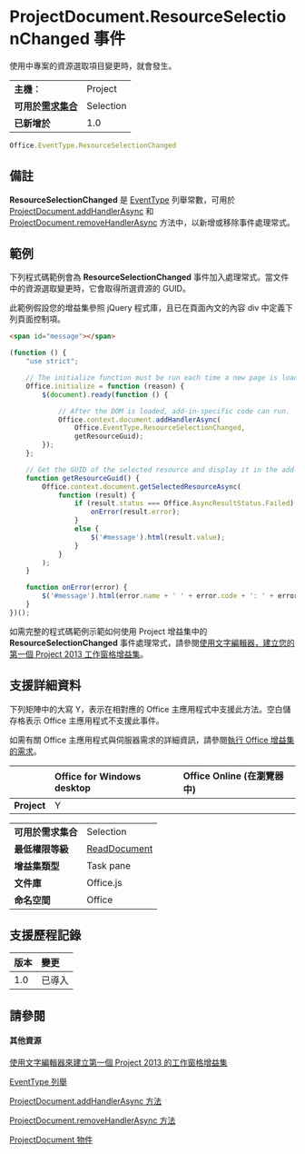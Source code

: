 

# ProjectDocument.ResourceSelectionChanged 事件
使用中專案的資源選取項目變更時，就會發生。

|||
|:-----|:-----|
|**主機︰**|Project|
|**可用於[需求集合](../../docs/overview/specify-office-hosts-and-api-requirements.md)**|Selection|
|**已新增於**|1.0|

```js
Office.EventType.ResourceSelectionChanged
```


## 備註

 **ResourceSelectionChanged** 是 [EventType](../../reference/shared/eventtype-enumeration.md) 列舉常數，可用於 [ProjectDocument.addHandlerAsync](../../reference/shared/projectdocument.addhandlerasync.md) 和 [ProjectDocument.removeHandlerAsync](../../reference/shared/projectdocument.removehandlerasync.md) 方法中，以新增或移除事件處理常式。


## 範例

下列程式碼範例會為 **ResourceSelectionChanged** 事件加入處理常式。當文件中的資源選取變更時，它會取得所選資源的 GUID。

此範例假設您的增益集參照 jQuery 程式庫，且已在頁面內文的內容 div 中定義下列頁面控制項。




```HTML
<span id="message"></span>
```




```js
(function () {
    "use strict";

    // The initialize function must be run each time a new page is loaded.
    Office.initialize = function (reason) {
        $(document).ready(function () {

            // After the DOM is loaded, add-in-specific code can run.
            Office.context.document.addHandlerAsync(
                Office.EventType.ResourceSelectionChanged,
                getResourceGuid);
        });
    };

    // Get the GUID of the selected resource and display it in the add-in.
    function getResourceGuid() {
        Office.context.document.getSelectedResourceAsync(
            function (result) {
                if (result.status === Office.AsyncResultStatus.Failed) {
                    onError(result.error);
                }
                else {
                    $('#message').html(result.value);
                }
            }
        );
    }

    function onError(error) {
        $('#message').html(error.name + ' ' + error.code + ': ' + error.message);
    }
})();
```

如需完整的程式碼範例示範如何使用 Project 增益集中的 **ResourceSelectionChanged** 事件處理常式，請參閱[使用文字編輯器，建立您的第一個 Project 2013 工作窗格增益集](../../docs/project/create-your-first-task-pane-add-in-for-project-by-using-a-text-editor.md)。


## 支援詳細資料


下列矩陣中的大寫 Y，表示在相對應的 Office 主應用程式中支援此方法。空白儲存格表示 Office 主應用程式不支援此事件。

如需有關 Office 主應用程式與伺服器需求的詳細資訊，請參閱[執行 Office 增益集的需求](../../docs/overview/requirements-for-running-office-add-ins.md)。


||**Office for Windows desktop**|**Office Online (在瀏覽器中)**|
|:-----|:-----|:-----|
|**Project**|Y||

|||
|:-----|:-----|
|**可用於需求集合**|Selection|
|**最低權限等級**|[ReadDocument](../../docs/develop/requesting-permissions-for-api-use-in-content-and-task-pane-add-ins.md)|
|**增益集類型**|Task pane|
|**文件庫**|Office.js|
|**命名空間**|Office|

## 支援歷程記錄

|**版本**|**變更**|
|:-----|:-----|
|1.0|已導入|

## 請參閱



#### 其他資源


[使用文字編輯器來建立第一個 Project 2013 的工作窗格增益集](../../docs/project/create-your-first-task-pane-add-in-for-project-by-using-a-text-editor.md)
[EventType 列舉](../../reference/shared/eventtype-enumeration.md)
[ProjectDocument.addHandlerAsync 方法](../../reference/shared/projectdocument.addhandlerasync.md)
[ProjectDocument.removeHandlerAsync 方法](../../reference/shared/projectdocument.removehandlerasync.md)
[ProjectDocument 物件](../../reference/shared/projectdocument.projectdocument.md)
